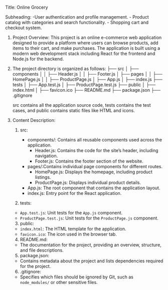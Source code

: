 Title: Online Grocery

Subheading: -User authentication and profile management.
            - Product catalog with categories and search functionality.
            - Shopping cart and checkout system.
1) Project Overview:
            This project is an online e-commerce web application designed to provide a platform where users can browse products, add items to their cart, and make purchases. The application is built using a modern web development stack including React for the frontend and Node.js for the backend.
2) The project directory is organized as follows:
            ├── src
            │   ├── components
            │   │   ├── Header.js
            │   │   ├── Footer.js
            │   ├── pages
            │   │   ├── HomePage.js
            │   │   ├── ProductPage.js
            │   ├── App.js
            │   ├── index.js
            ├── tests
            │   ├── App.test.js
            │   ├── ProductPage.test.js
            ├── public
            │   ├── index.html
            │   ├── favicon.ico
            ├── README.md
            ├── package.json
            ├── .gitignore
   
   src contains all the application source code, tests contains the test cases, and public contains static files like HTML and icons.

3) Content Description:
    1. src:
        - components/: Contains all reusable components used across the application.
           - Header.js:   Contains the code for the site’s header, including navigation.
           - Footer.js:   Contains the footer section of the website.
        - pages/:Contains individual page components for different routes.
           - HomePage.js: Displays the homepage, including product listings.
           - ProductPage.js: Displays individual product details.
        - App.js: The root component that contains the application layout.
        - index.js: Entry point for the React application.

   2. tests:
    - `App.test.js`: Unit tests for the `App.js` component.
    - `ProductPage.test.js`: Unit tests for the `ProductPage.js` component.

   3. public:
    - `index.html`: The HTML template for the application.
    - `favicon.ico`: The icon used in the browser tab.

   4. README.md:
    - The documentation for the project, providing an overview, structure, and file descriptions.

   5. package.json:
    - Contains metadata about the project and lists dependencies required for the project.

   6. .gitignore:
    - Specifies which files should be ignored by Git, such as `node_modules/` or other sensitive files.
   
            
            
